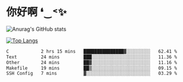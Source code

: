 # 你好啊 ❛‿˂✨

![Anurag's GitHub stats](https://github-readme-stats.vercel.app/api?username=ZombieFly&count_private=true&show_icons=true)

[![Top Langs](https://github-readme-stats.vercel.app/api/top-langs/?username=ZombieFly&layout=compact&count_private=true&hide=Ruby,makefile)](https://github.com/anuraghazra/github-readme-stats)

<!--START_SECTION:waka-->

```txt
C            2 hrs 15 mins   ███████████████▓░░░░░░░░░   62.41 %
Text         24 mins         ███░░░░░░░░░░░░░░░░░░░░░░   11.36 %
Other        24 mins         ██▓░░░░░░░░░░░░░░░░░░░░░░   11.16 %
Makefile     19 mins         ██▒░░░░░░░░░░░░░░░░░░░░░░   09.15 %
SSH Config   7 mins          ▓░░░░░░░░░░░░░░░░░░░░░░░░   03.29 %
```

<!--END_SECTION:waka-->

